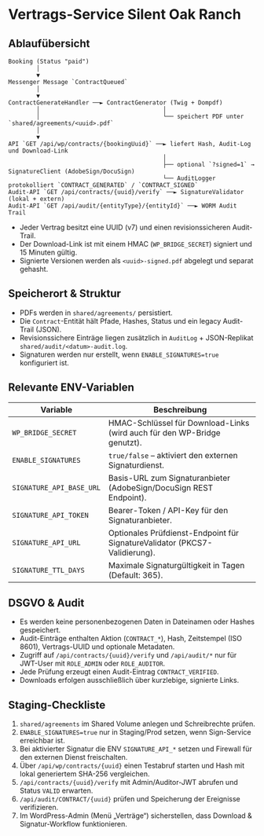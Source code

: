 # Vertrags-Service Silent Oak Ranch

## Ablaufübersicht

```
Booking (Status "paid")
        │
        ▼
Messenger Message `ContractQueued`
        │
        ▼
ContractGenerateHandler ──► ContractGenerator (Twig + Dompdf)
        │                                   │
        │                                   └── speichert PDF unter `shared/agreements/<uuid>.pdf`
        │
        ▼
API `GET /api/wp/contracts/{bookingUuid}` ──► liefert Hash, Audit-Log und Download-Link
                                            │
                                            ├── optional `?signed=1` → SignatureClient (AdobeSign/DocuSign)
                                            └── AuditLogger protokolliert `CONTRACT_GENERATED` / `CONTRACT_SIGNED`
Audit-API `GET /api/contracts/{uuid}/verify` ──► SignatureValidator (lokal + extern)
Audit-API `GET /api/audit/{entityType}/{entityId}` ──► WORM Audit Trail
```

* Jeder Vertrag besitzt eine UUID (v7) und einen revisionssicheren Audit-Trail.
* Der Download-Link ist mit einem HMAC (`WP_BRIDGE_SECRET`) signiert und 15 Minuten gültig.
* Signierte Versionen werden als `<uuid>-signed.pdf` abgelegt und separat gehasht.

## Speicherort & Struktur

* PDFs werden in `shared/agreements/` persistiert.
* Die `Contract`-Entität hält Pfade, Hashes, Status und ein legacy Audit-Trail (JSON).
* Revisionssichere Einträge liegen zusätzlich in `AuditLog` + JSON-Replikat `shared/audit/<datum>-audit.log`.
* Signaturen werden nur erstellt, wenn `ENABLE_SIGNATURES=true` konfiguriert ist.

## Relevante ENV-Variablen

| Variable | Beschreibung |
| --- | --- |
| `WP_BRIDGE_SECRET` | HMAC-Schlüssel für Download-Links (wird auch für den WP-Bridge genutzt). |
| `ENABLE_SIGNATURES` | `true/false` – aktiviert den externen Signaturdienst. |
| `SIGNATURE_API_BASE_URL` | Basis-URL zum Signaturanbieter (AdobeSign/DocuSign REST Endpoint). |
| `SIGNATURE_API_TOKEN` | Bearer-Token / API-Key für den Signaturanbieter. |
| `SIGNATURE_API_URL` | Optionales Prüfdienst-Endpoint für SignatureValidator (PKCS7-Validierung). |
| `SIGNATURE_TTL_DAYS` | Maximale Signaturgültigkeit in Tagen (Default: 365). |

## DSGVO & Audit

* Es werden keine personenbezogenen Daten in Dateinamen oder Hashes gespeichert.
* Audit-Einträge enthalten Aktion (`CONTRACT_*`), Hash, Zeitstempel (ISO 8601), Vertrags-UUID und optionale Metadaten.
* Zugriff auf `/api/contracts/{uuid}/verify` und `/api/audit/*` nur für JWT-User mit `ROLE_ADMIN` oder `ROLE_AUDITOR`.
* Jede Prüfung erzeugt einen Audit-Eintrag `CONTRACT_VERIFIED`.
* Downloads erfolgen ausschließlich über kurzlebige, signierte Links.

## Staging-Checkliste

1. `shared/agreements` im Shared Volume anlegen und Schreibrechte prüfen.
2. `ENABLE_SIGNATURES=true` nur in Staging/Prod setzen, wenn Sign-Service erreichbar ist.
3. Bei aktivierter Signatur die ENV `SIGNATURE_API_*` setzen und Firewall für den externen Dienst freischalten.
4. Über `/api/wp/contracts/{uuid}` einen Testabruf starten und Hash mit lokal generiertem SHA-256 vergleichen.
5. `/api/contracts/{uuid}/verify` mit Admin/Auditor-JWT abrufen und Status `VALID` erwarten.
6. `/api/audit/CONTRACT/{uuid}` prüfen und Speicherung der Ereignisse verifizieren.
7. Im WordPress-Admin (Menü „Verträge“) sicherstellen, dass Download & Signatur-Workflow funktionieren.
